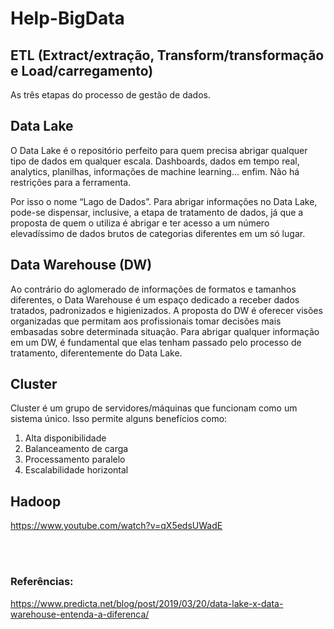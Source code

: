 # Help-BigData

## **ETL** (Extract/extração, Transform/transformação e Load/carregamento)
As três etapas do processo de gestão de dados.


## Data Lake
O Data Lake é o repositório perfeito para quem precisa abrigar qualquer tipo de dados em qualquer escala. Dashboards, dados em tempo real, analytics, planilhas, informações de machine learning… enfim. Não há restrições para a ferramenta.

Por isso o nome “Lago de Dados”. Para abrigar informações no Data Lake, pode-se dispensar, inclusive, a etapa de tratamento de dados, já que a proposta de quem o utiliza é abrigar e ter acesso a um número elevadíssimo de dados brutos de categorias diferentes em um só lugar.


## Data Warehouse (DW)
Ao contrário do aglomerado de informações de formatos e tamanhos diferentes, o Data Warehouse é um espaço dedicado a receber dados tratados, padronizados e higienizados. A proposta do DW é oferecer visões organizadas que permitam aos profissionais tomar decisões mais embasadas sobre determinada situação. Para abrigar qualquer informação em um DW, é fundamental que elas tenham passado pelo processo de tratamento, diferentemente do Data Lake.


## Cluster
Cluster é um grupo de servidores/máquinas que funcionam como um sistema único. Isso permite alguns benefícios como:
1. Alta disponibilidade
2. Balanceamento de carga
3. Processamento paralelo
4. Escalabilidade horizontal

## Hadoop 

https://www.youtube.com/watch?v=qX5edsUWadE

<br>
<br>

### Referências:
<https://www.predicta.net/blog/post/2019/03/20/data-lake-x-data-warehouse-entenda-a-diferenca/>

